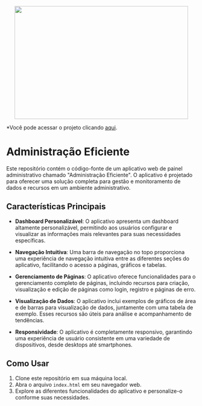 <p align="center">
  <img width="460" height="300" src="https://github.com/Rafael-Lee1/Icons/blob/247d2dd6750cd3f74b864710bd5d89c2db8647f6/administracao_eficiente.png">
</p>
*Você pode acessar o projeto clicando <a href="https://efficient-administration-production.up.railway.app/">aqui</a>.</p>


# Administração Eficiente

Este repositório contém o código-fonte de um aplicativo web de painel administrativo chamado "Administração Eficiente". O aplicativo é projetado para oferecer uma solução completa para gestão e monitoramento de dados e recursos em um ambiente administrativo.

## Características Principais

- **Dashboard Personalizável**: O aplicativo apresenta um dashboard altamente personalizável, permitindo aos usuários configurar e visualizar as informações mais relevantes para suas necessidades específicas.

- **Navegação Intuitiva**: Uma barra de navegação no topo proporciona uma experiência de navegação intuitiva entre as diferentes seções do aplicativo, facilitando o acesso a páginas, gráficos e tabelas.

- **Gerenciamento de Páginas**: O aplicativo oferece funcionalidades para o gerenciamento completo de páginas, incluindo recursos para criação, visualização e edição de páginas como login, registro e páginas de erro.

- **Visualização de Dados**: O aplicativo inclui exemplos de gráficos de área e de barras para visualização de dados, juntamente com uma tabela de exemplo. Esses recursos são úteis para análise e acompanhamento de tendências.

- **Responsividade**: O aplicativo é completamente responsivo, garantindo uma experiência de usuário consistente em uma variedade de dispositivos, desde desktops até smartphones.

## Como Usar

1. Clone este repositório em sua máquina local.
2. Abra o arquivo `index.html` em seu navegador web.
3. Explore as diferentes funcionalidades do aplicativo e personalize-o conforme suas necessidades.

